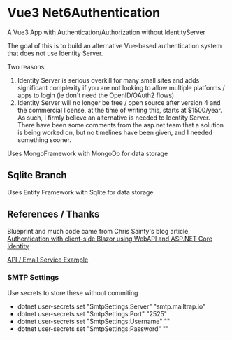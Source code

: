 # Vue3 Net6Authentication
A Vue3 App with Authentication/Authorization without IdentityServer

The goal of this is to build an alternative Vue-based authentication system that does not use Identity Server.

Two reasons:
1. Identity Server is serious overkill for many small sites and adds significant complexity if you are not looking to allow multiple platforms / apps to login (ie don't need the OpenID/OAuth2 flows)
2. Identity Server will no longer be free / open source after version 4 and the commercial license, at the time of writing this, starts at $1500/year.  As such, I firmly believe an alternative is needed to Identity Server.   There have been some comments from the asp.net team that a solution is being worked on, but no timelines have been given, and I needed something sooner.

Uses MongoFramework with MongoDb for data storage

## Sqlite Branch
Uses Entity Framework with Sqlite for data storage

## References / Thanks
Blueprint and much code came from Chris Sainty's blog article, [Authentication with client-side Blazor using WebAPI and ASP.NET Core Identity](https://chrissainty.com/securing-your-blazor-apps-authentication-with-clientside-blazor-using-webapi-aspnet-core-identity/)

[API / Email Service Example](https://github.com/cornflourblue/aspnet-core-3-signup-verification-api)

### SMTP Settings
Use secrets to store these without commiting
- dotnet user-secrets set "SmtpSettings:Server" "smtp.mailtrap.io"
- dotnet user-secrets set "SmtpSettings:Port" "2525"
- dotnet user-secrets set "SmtpSettings:Username" ""
- dotnet user-secrets set "SmtpSettings:Password" ""
